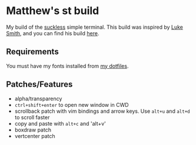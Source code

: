 # Matthew's st build
My build of the [suckless](https://st.suckless.org) simple terminal. 
This build was inspired by [Luke Smith](https://lukesmith.xyz), and you can find his build [here](https://github.com/LukeSmithxyz/st).

## Requirements
You must have my fonts installed from [my dotfiles](https://github.com/TheGuyMatt/dotfiles).

## Patches/Features
* alpha/transparency
* `ctrl+shift+enter` to open new window in CWD
* scrollback patch with vim bindings and arrow keys. 
Use `alt+u` and `alt+d` to scroll faster
* copy and paste with `alt+c` and 'alt+v'
* boxdraw patch
* vertcenter patch
